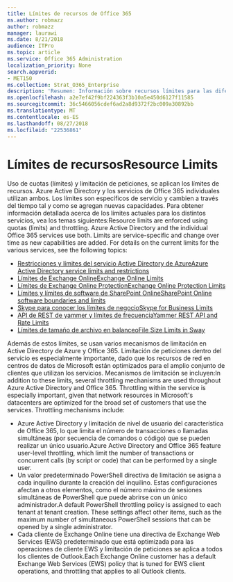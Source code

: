 ```yaml
---
title: Límites de recursos de Office 365
ms.author: robmazz
author: robmazz
manager: laurawi
ms.date: 8/21/2018
audience: ITPro
ms.topic: article
ms.service: Office 365 Administration
localization_priority: None
search.appverid:
- MET150
ms.collection: Strat_O365_Enterprise
description: 'Resumen: Información sobre recursos límites para las diferentes aplicaciones de Office 365.'
ms.openlocfilehash: a2e7ef42f9bf224363f3b10a5e450d6127f11585
ms.sourcegitcommit: 36c5466056cdef6ad2a8d9372f2bc009a30892bb
ms.translationtype: MT
ms.contentlocale: es-ES
ms.lasthandoff: 08/27/2018
ms.locfileid: "22536861"
---
```

# <a name="resource-limits"></a><span data-ttu-id="9c76b-103">Límites de recursos</span><span class="sxs-lookup"><span data-stu-id="9c76b-103">Resource Limits</span></span>

<span data-ttu-id="9c76b-p101">Uso de cuotas (límites) y limitación de peticiones, se aplican los límites de recursos. Azure Active Directory y los servicios de Office 365 individuales utilizan ambos. Los límites son específicos de servicio y cambien a través del tiempo tal y como se agregan nuevas capacidades. Para obtener información detallada acerca de los límites actuales para los distintos servicios, vea los temas siguientes:</span><span class="sxs-lookup"><span data-stu-id="9c76b-p101">Resource limits are enforced using quotas (limits) and throttling. Azure Active Directory and the individual Office 365 services use both. Limits are service-specific and change over time as new capabilities are added. For details on the current limits for the various services, see the following topics:</span></span>
- [<span data-ttu-id="9c76b-108">Restricciones y límites del servicio Active Directory de Azure</span><span class="sxs-lookup"><span data-stu-id="9c76b-108">Azure Active Directory service limits and restrictions</span></span>](https://msdn.microsoft.com/en-us/library/azure/dn764971.aspx)
- [<span data-ttu-id="9c76b-109">Límites de Exchange Online</span><span class="sxs-lookup"><span data-stu-id="9c76b-109">Exchange Online Limits</span></span>](https://technet.microsoft.com/en-us/library/exchange-online-limits.aspx)
- [<span data-ttu-id="9c76b-110">Límites de Exchange Online Protection</span><span class="sxs-lookup"><span data-stu-id="9c76b-110">Exchange Online Protection Limits</span></span>](https://technet.microsoft.com/en-us/library/exchange-online-protection-limits.aspx)
- [<span data-ttu-id="9c76b-111">Límites y límites de software de SharePoint Online</span><span class="sxs-lookup"><span data-stu-id="9c76b-111">SharePoint Online software boundaries and limits</span></span>](https://support.office.com/article/SharePoint-Online-software-boundaries-and-limits-8F34FF47-B749-408B-ABC0-B605E1F6D498)
- [<span data-ttu-id="9c76b-112">Skype para conocer los límites de negocio</span><span class="sxs-lookup"><span data-stu-id="9c76b-112">Skype for Business Limits</span></span>](https://technet.microsoft.com/en-us/library/skype-for-business-online-limits.aspx)
- [<span data-ttu-id="9c76b-113">API de REST de yammer y límites de frecuencia</span><span class="sxs-lookup"><span data-stu-id="9c76b-113">Yammer REST API and Rate Limits</span></span>](https://developer.yammer.com/docs/rest-api-rate-limits)
- [<span data-ttu-id="9c76b-114">Límites de tamaño de archivo en balanceo</span><span class="sxs-lookup"><span data-stu-id="9c76b-114">File Size Limits in Sway</span></span>](https://support.office.com/article/File-size-limits-in-Sway-4db21bc6-b42b-499f-9272-66e089db109f)

<span data-ttu-id="9c76b-p102">Además de estos límites, se usan varios mecanismos de limitación en Active Directory de Azure y Office 365. Limitación de peticiones dentro del servicio es especialmente importante, dado que los recursos de red en centros de datos de Microsoft están optimizados para el amplio conjunto de clientes que utilizan los servicios. Mecanismos de limitación se incluyen:</span><span class="sxs-lookup"><span data-stu-id="9c76b-p102">In addition to these limits, several throttling mechanisms are used throughout Azure Active Directory and Office 365. Throttling within the service is especially important, given that network resources in Microsoft's datacenters are optimized for the broad set of customers that use the services. Throttling mechanisms include:</span></span>
- <span data-ttu-id="9c76b-118">Azure Active Directory y limitación de nivel de usuario del característica de Office 365, lo que limita el número de transacciones o llamadas simultáneas (por secuencia de comandos o código) que se pueden realizar un único usuario.</span><span class="sxs-lookup"><span data-stu-id="9c76b-118">Azure Active Directory and Office 365 feature user-level throttling, which limit the number of transactions or concurrent calls (by script or code) that can be performed by a single user.</span></span>
- <span data-ttu-id="9c76b-p103">Un valor predeterminado PowerShell directiva de limitación se asigna a cada inquilino durante la creación del inquilino. Estas configuraciones afectan a otros elementos, como el número máximo de sesiones simultáneas de PowerShell que puede abrirse con un único administrador.</span><span class="sxs-lookup"><span data-stu-id="9c76b-p103">A default PowerShell throttling policy is assigned to each tenant at tenant creation. These settings affect other items, such as the maximum number of simultaneous PowerShell sessions that can be opened by a single administrator.</span></span>
- <span data-ttu-id="9c76b-121">Cada cliente de Exchange Online tiene una directiva de Exchange Web Services (EWS) predeterminado que está optimizada para las operaciones de cliente EWS y limitación de peticiones se aplica a todos los clientes de Outlook.</span><span class="sxs-lookup"><span data-stu-id="9c76b-121">Each Exchange Online customer has a default Exchange Web Services (EWS) policy that is tuned for EWS client operations, and throttling that applies to all Outlook clients.</span></span>

